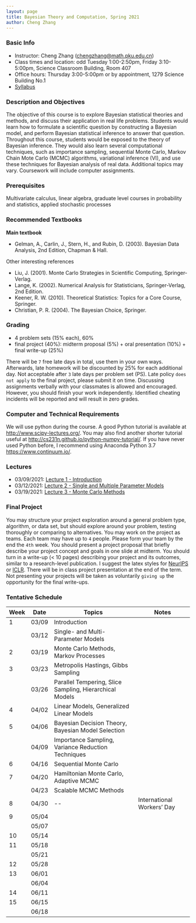 ```yaml
---
layout: page
title: Bayesian Theory and Computation, Spring 2021
author: Cheng Zhang
---
```


### Basic Info
- Instructor: Cheng Zhang (<chengzhang@math.pku.edu.cn>)
- Class times and location: odd Tuesday 1:00-2:50pm, Friday 3:10-5:00pm, Science Classroom Building, Room 407  
- Office hours: Thursday 3:00-5:00pm or by appointment, 1279 Science Building No.1
- [Syllabus]({{sites.baseurl}}/courses/Syllabus-btc-s21.pdf)
  
### Description and Objectives
The objective of this course is to explore Bayesian statistical theories and methods, and discuss their application in real life problems. Students would learn how to formulate a scientific question by constructing a Bayesian model, and perform Bayesian statistical inference to answer that question. Throughout this course, students would be exposed to the theory of Bayesian inference. They would also learn several computational techniques, such as importance sampling, sequential Monte Carlo, Markov Chain Mote Carlo (MCMC) algorithms, variational inference (VI), and use these techniques for Bayesian analysis of real data. Additional topics may vary. Coursework will include computer assignments.

### Prerequisites
Multivariate calculus, linear algebra, graduate level courses in probability and statistics, applied stochastic processes

### Recommended Textbooks
**Main textbook**

- Gelman, A., Carlin, J., Stern, H., and Rubin, D. (2003). Bayesian Data Analysis, 2nd Edition, Chapman & Hall.

Other interesting references

- Liu, J. (2001). Monte Carlo Strategies in Scientific Computing, Springer-Verlag.
- Lange, K. (2002). Numerical Analysis for Statisticians, Springer-Verlag, 2nd Edition.
- Keener, R. W. (2010). Theoretical Statistics: Topics for a Core Course, Springer.
- Christian, P. R. (2004). The Bayesian Choice, Springer.

### Grading
- 4 problem sets (15% each), 60%
- final project (40%): midterm proposal (5%) + oral presentation (10%) + final write-up (25%)

There will be `7` free late days in total, use them in your own ways. Afterwards, late homework will be discounted by 25% for each additional day. Not acceptable after `3` late days per problem set (PS). Late policy `does not apply` to the final project, please submit it on time. Discussing assignments verbally with your classmates is allowed and encouraged. However, you should finish your work independently. Identified cheating incidents will be reported and will result in zero grades.

### Computer and Technical Requirements

We will use python during the course. A good Python tutorial is available at <http://www.scipy-lectures.org/>. You may also find another shorter tutorial useful at <http://cs231n.github.io/python-numpy-tutorial/>. If you have never used Python before, I recommend using Anaconda Python 3.7 <https://www.continuum.io/>.

### Lectures
- 03/09/2021: [Lecture 1 - Introduction]({{sites.baseurl}}/static/slides/btc_spring21/lec01.pdf) 
- 03/12/2021: [Lecture 2 - Single and Multiple Parameter Models]({{sites.baseurl}}/static/slides/btc_spring21/lec02.pdf)
- 03/19/2021: [Lecture 3 - Monte Carlo Methods]({{sites.baseurl}}/static/slides/btc_spring21/lec03.pdf)


<!-- ### Assignments -->


### Final Project
You may structure your project exploration around a general problem type, algorithm, or data set, but should explore around your problem, testing thoroughly or comparing to alternatives. You may work on the project as teams. Each team may have up to `4` people. Please form your team by the end the `4th` week. You should present a project proposal that briefly describe your project concept and goals in one slide at midterm. You should turn in a write-up (< 10 pages) describing your project and its outcomes, similar to a research-level publication. I suggest the latex styles for [NeurIPS](https://nips.cc/Conferences/2019/PaperInformation/StyleFiles) or [ICLR](https://iclr.cc/Conferences/2019/CallForPapers). There will be in class project presentation at the end of the term. Not presenting your projects will be taken as voluntarily `giving up` the opportunity for the final write-ups.



### Tentative Schedule

| Week  | Date | Topics       |    Notes   |
| ----- |------| -----        |   -----    |
| 1     |03/09 | Introduction |            |
|       |03/12 | Single- and Multi- Parameter Models|   |
| 2     |03/19 | Monte Carlo Methods, Markov Processes|      |
| 3     |03/23 | Metropolis Hastings, Gibbs Sampling|  
|       |03/26 | Parallel Tempering, Slice Sampling, Hierarchical Models|    |
| 4     |04/02 | Linear Models, Generalized Linear Models |    |
| 5     |04/06 | Bayesian Decision Theory, Bayesian Model Selection |     |
|       |04/09 | Importance Sampling, Variance Reduction Techniques|       <!--PS2 out, due 10/23-->
| 6     |04/16 | Sequential Monte Carlo|     |
| 7     |04/20 | Hamiltonian Monte Carlo, Adaptive MCMC|       |
|       |04/23 | Scalable MCMC Methods |         |
| 8     |04/30 | -- |    International Workers’ Day |
| 9     |05/04 | |     
|       |05/07 | |      |
| 10    |05/14 |  |      |
| 11    |05/18 |  |        <!-- PS4 out, due 12/02 -->
|       |05/21 |  |          |
| 12    |05/28 |  |       |
| 13    |06/01 |   |    |
|       |06/04 |  |     |
| 14    |06/11 |   |     |
| 15    |06/15 |  |    |
|       |06/18 |  |    |